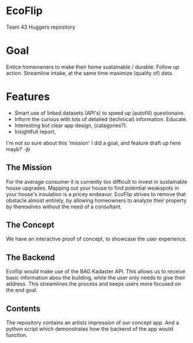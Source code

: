 # EcoFlip
Team 43 Huggers repository

# Goal
Entice homeowners to make their home sustainable / durable. Follow up action.
Streamline intake, at the same time maximize (quality of) data.

# Features
* Smart use of linked datasets (API's) to speed up (autofill) questionaire.
* Inform the curious with lots of detailed (technical) information. Educate.
* Interesting but clear app design, (catagories?).
* Insightfull report, 

I'm not so sure about this 'mission' I did a goal, and feature draft up here mayb? -jb

## The Mission
For the average consumer it is currently too difficult to invest in sustainable house upgrades. Mapping out your house to find potential weakspots in your house's insulation is a pricey endeavor. EcoFlip strives to remove that obstacle almost entirely, by allowing homeowners to analyze their property by themselves without the need of a consultant.

## The Concept
We have an interactive proof of concept, to showcase the user experience. 

## The Backend
Ecoflip would make use of the BAG Kadaster API. This allows us to receive basic information abou the building, while the user only needs to give their address. This streamlines the process and keeps users more focused on the end goal.

## Contents
The repository contains an artists impression of our concept app. And a python script which demonstrates how the backend of the app would function.

